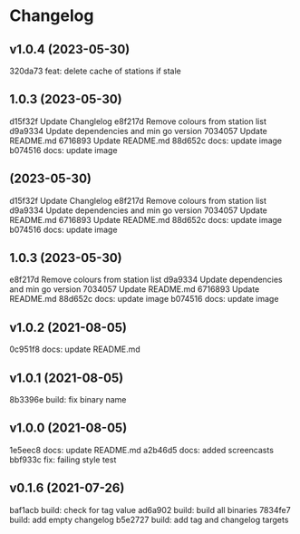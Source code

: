 # Changelog

## v1.0.4 (2023-05-30)
320da73 feat: delete cache of stations if stale


## 1.0.3 (2023-05-30)
d15f32f Update Changlelog
e8f217d Remove colours from station list
d9a9334 Update dependencies and min go version
7034057 Update README.md
6716893 Update README.md
88d652c docs: update image
b074516 docs: update image


##  (2023-05-30)
d15f32f Update Changlelog
e8f217d Remove colours from station list
d9a9334 Update dependencies and min go version
7034057 Update README.md
6716893 Update README.md
88d652c docs: update image
b074516 docs: update image


## 1.0.3 (2023-05-30)
e8f217d Remove colours from station list
d9a9334 Update dependencies and min go version
7034057 Update README.md
6716893 Update README.md
88d652c docs: update image
b074516 docs: update image


## v1.0.2 (2021-08-05)
0c951f8 docs: update README.md


## v1.0.1 (2021-08-05)
8b3396e build: fix binary name


## v1.0.0 (2021-08-05)
1e5eec8 docs: update README.md
a2b46d5 docs: added screencasts
bbf933c fix: failing style test


## v0.1.6 (2021-07-26)
baf1acb build: check for tag value
ad6a902 build: build all binaries
7834fe7 build: add empty changelog
b5e2727 build: add tag and changelog targets
